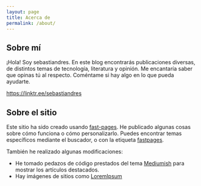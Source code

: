 ```yaml
---
layout: page
title: Acerca de
permalink: /about/
---
```


## Sobre mí

¡Hola! Soy sebastiandres. En este blog encontrarás publicaciones diversas, de distintos temas de tecnología, literatura y opinión.
Me encantaría saber que opinas tú al respecto. Coméntame si hay algo en lo que pueda ayudarte.

https://linktr.ee/sebastiandres

## Sobre el sitio

Este sitio ha sido creado usando [fast-pages](https://github.com/fastai/fastpages). 
He publicado algunas cosas sobre cómo funciona o cómo personalizarlo. Puedes encontrar temas específicos mediante el buscador, o con la etiqueta [fastpages](https://sebastiandres.github.io/blog/categories/#fastpages).

También he realizado algunas modificaciones:
* He tomado pedazos de código prestados del tema [Mediumish](https://jekyllthemes.io/theme/mediumish) para mostrar los artículos destacados.
* Hay imágenes de sitios como [LoremIpsum](LoremIpsum)
